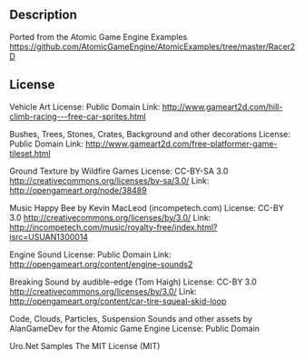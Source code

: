 

Description
-----------------------------------------------------------------------------------
Ported from the Atomic Game Engine Examples 
https://github.com/AtomicGameEngine/AtomicExamples/tree/master/Racer2D



License
-----------------------------------------------------------------------------------
Vehicle Art
License: Public Domain
Link: http://www.gameart2d.com/hill-climb-racing---free-car-sprites.html

Bushes, Trees, Stones, Crates, Background and other decorations
License: Public Domain
Link: http://www.gameart2d.com/free-platformer-game-tileset.html

Ground Texture by Wildfire Games
License: CC-BY-SA 3.0 http://creativecommons.org/licenses/by-sa/3.0/
Link: http://opengameart.org/node/38489

Music Happy Bee by Kevin MacLeod (incompetech.com)
License: CC-BY 3.0 http://creativecommons.org/licenses/by/3.0/
Link: http://incompetech.com/music/royalty-free/index.html?isrc=USUAN1300014

Engine Sound
License: Public Domain
Link: http://opengameart.org/content/engine-sounds2

Breaking Sound by audible-edge (Tom Haigh)
License: CC-BY 3.0 http://creativecommons.org/licenses/by/3.0/
Link: http://opengameart.org/content/car-tire-squeal-skid-loop

Code, Clouds, Particles, Suspension Sounds and other assets by AlanGameDev for the Atomic Game Engine
License: Public Domain

Uro.Net Samples
The MIT License (MIT)







